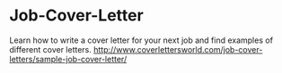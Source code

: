 Job-Cover-Letter
================

Learn how to write a cover letter for your next job and find examples of different cover letters. http://www.coverlettersworld.com/job-cover-letters/sample-job-cover-letter/
